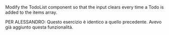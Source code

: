 Modify the TodoList component so that the input clears every time a Todo is added to the items array.

PER ALESSANDRO: Questo esercizio è identico a quello precedente. Avevo già aggiunto questa funzionalità. 
